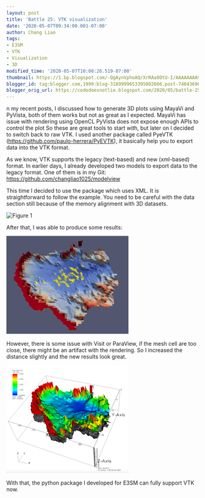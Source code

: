 ```yaml
---
layout: post
title: 'Battle 25: VTK visualization'
date: '2020-05-07T09:34:00.001-07:00'
author: Chang Liao
tags:
- E3SM
- VTK
- Visualization
- 3D
modified_time: '2020-05-07T10:08:26.519-07:00'
thumbnail: https://1.bp.blogspot.com/-QgAynVphoAQ/XrRAa8OtU-I/AAAAAAAA9dc/4PJQeAQNbV8HQjt6IXEidEVYG1nRsAYSwCK4BGAsYHg/s72-c/row-major-3D.png
blogger_id: tag:blogger.com,1999:blog-3189999653395802666.post-7404369665452647672
blogger_orig_url: https://codedoesnotlie.blogspot.com/2020/05/battle-25-vtk-visualization.html
---
```


n my recent posts, I discussed how to generate 3D plots using MayaVi and PyVista, both of them works but not as great as I expected.
MayaVi has issue with rendering using OpenCL
PyVista does not expose enough APIs to control the plot
So these are great tools to start with, but later on I decided to switch back to raw VTK.
I used another package called PyeVTK (https://github.com/paulo-herrera/PyEVTK), it basically help you to export data into the VTK format.

As we know, VTK supports the legacy (text-based) and new (xml-based) format.
In earlier days, I already developed two models to export data to the legacy format. 
One of them is in my Git: https://github.com/changliao1025/modelview

This time I decided to use the package which uses XML.
It is straightforward to follow the example. You need to be careful with the data section still because of the memory alignment with 3D datasets.



![Figure 1](https://github.com/changliao/technology/blob/main/_figure/programming/row_major_3D.png?raw=true)

After that, I was able to produce some results:



![Figure 1](https://github.com/changliao/technology/blob/main/_figure/vtk/artifact.png?raw=true)


However, there is some issue with Visit or ParaView, if the mesh cell are too close, there might be an artifact with the rendering. So I increased the distance slightly and the new results look great.



![Figure 1](https://github.com/changliao/technology/blob/main/_figure/vtk/wtd_vtk.png?raw=true)


With that, the python package I developed for E3SM can fully support VTK now.